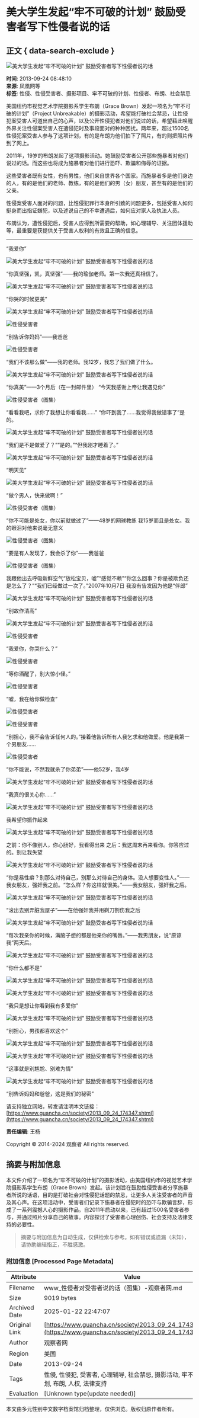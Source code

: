# 美大学生发起“牢不可破的计划” 鼓励受害者写下性侵者说的话

## 正文 { data-search-exclude }


![美大学生发起“牢不可破的计划” 鼓励受害者写下性侵者说的话](http://i.guancha.cn/News/2013/9/24/6351560832725132112.jpg)

**时间**: 2013-09-24 08:48:10  
**来源**: 凤凰网等  
**标签**: 性侵、性侵受害者、摄影项目、牢不可破的计划、性侵者、布朗、社会禁忌  

美国纽约市视觉艺术学院摄影系学生布朗（Grace Brown）发起一项名为“牢不可破的计划”（Project Unbreakable）的摄影活动，希望能打破社会禁忌，让性侵犯案受害人可道出自己的心声，以及公开性侵犯者对他们说过的话，希望藉此唤醒外界关注性侵案受害人在遭侵犯时及事段面对的种种困扰。两年来，超过1500名性侵犯案受害人参与了这项计划，有的是布朗为他们拍下了照片，有的则把照片传到了网上。

2011年，19岁的布朗发起了这项摄影活动。她鼓励受害者公开那些施暴者对他们说过的话。而这些也将成为施暴者对他们进行恐吓、欺骗和侮辱的证据。

这些受害者既有女性，也有男性，他们来自世界各个国家。而施暴者多是他们身边的人，有的是他们的老师、教练，有的是他们的男（女）朋友，甚至有的是他们的父亲。

性侵案受害人面对的问题，比性侵犯罪行本身所引致的问题更多，包括受害人如何挺身而出指证嫌犯，以及述说自己的不幸遭遇后，如何应对家人及执法人员。

布朗认为，遭性侵犯后，受害人应得到所需要的帮助，如心理辅导、关注团体援助等，最重要是获提供关于受害人权利的有效且正确的信息。

---

“我爱你”

![美大学生发起“牢不可破的计划” 鼓励受害者写下性侵者说的话](http://i.guancha.cn/News/2013/9/24/6351560846794796838492154031_2142e61b60.jpg)

“你真坚强，凯，真坚强”——我的瑜伽老师。第一次我还真相信了。

![美大学生发起“牢不可破的计划” 鼓励受害者写下性侵者说的话](http://i.guancha.cn/News/2013/9/24/635156111604034973M.jpg)

“你哭的时候更美”

![美大学生发起“牢不可破的计划” 鼓励受害者写下性侵者说的话](http://i.guancha.cn/News/2013/9/24/635156112508992563K.jpg)

![性侵受害者](http://i.guancha.cn/News/2013/9/24/635156090944294686D.jpeg)

“别告诉你妈妈”——我爸爸

![性侵受害者](http://i.guancha.cn/News/2013/9/24/635156086710759250QQ截图20130924081629.jpg)

“我们不该那么做”——我的老师。我12岁，我忘了我们做了什么。

![美大学生发起“牢不可破的计划” 鼓励受害者写下性侵者说的话](http://i.guancha.cn/News/2013/9/24/635156090126073249A.jpg)

“你真美”——3个月后（在一封邮件里） “今天我感谢上帝让我遇见你”

![性侵受害者（图集）](http://i.guancha.cn/News/2013/9/24/635156087071431884QQ截图20130924081217.jpg)

“看看我吧，求你了我想让你看看我……” “你吓到我了……我觉得我做错事了”是的。

![美大学生发起“牢不可破的计划” 鼓励受害者写下性侵者说的话](http://i.guancha.cn/News/2013/9/24/635156109147498658F.jpg)

“我们是不是做爱了？”“是的。”“但我刚才睡着了。”

![美大学生发起“牢不可破的计划” 鼓励受害者写下性侵者说的话](http://i.guancha.cn/News/2013/9/24/635156113117861632L.jpg)

“明天见”

![美大学生发起“牢不可破的计划” 鼓励受害者写下性侵者说的话](http://i.guancha.cn/News/2013/9/24/635156113426430174N.jpg)

“做个男人，快来做啊！”

![性侵受害者（图集）](http://i.guancha.cn/News/2013/9/24/635156087258320212QQ截图20130924081307.jpg)

“你不可能是处女，你以前就做过了”——48岁的网球教练 我15岁而且是处女。我的眼泪对他来说毫无意义

![性侵受害者（图集）](http://i.guancha.cn/News/2013/9/24/635156087756117086unbreakable1.jpg)

“要是有人发现了，我会杀了你”——我爸爸

![性侵受害者（图集）](http://i.guancha.cn/News/2013/9/24/635156087998541512project-unbreakable-tumblr.jpg)

我跟他出去呼吸新鲜空气“放松宝贝，嘘”“感觉不赖”“你怎么回事？你是被欺负还是怎么了？”“我们已经做过一次了。”2007年10月7日 我没有告发因为他是“伴郎”

![美大学生发起“牢不可破的计划” 鼓励受害者写下性侵者说的话](http://i.guancha.cn/News/2013/9/24/635156086256018452QQ截图20130924081653.jpg)

“别故作清高”

![美大学生发起“牢不可破的计划” 鼓励受害者写下性侵者说的话](http://i.guancha.cn/News/2013/9/24/6351560829836007041.jpg)

![性侵受害者](http://i.guancha.cn/News/2013/9/24/635156090574418037B.jpg)

“我爱你，你哭什么？”

![性侵受害者](http://i.guancha.cn/News/2013/9/24/635156091335075373E.jpg)

“等你酒醒了，别大惊小怪。”

![性侵受害者](http://i.guancha.cn/News/2013/9/24/635156091604175845G.jpg)

“嘘，我在给你做检查”

![性侵受害者](http://i.guancha.cn/News/2013/9/24/635156091891528350H.jpg)

![性侵受害者](http://i.guancha.cn/News/2013/9/24/635156092100724717I.jpg)

“别担心，我不会告诉任何人的。”接着他告诉所有人我乞求和他做爱。他是我第一个男朋友……

![性侵受害者](http://i.guancha.cn/News/2013/9/24/635156092384645216J.jpg)

“你不能说，不然我就杀了你弟弟”——他52岁，我4岁

![美大学生发起“牢不可破的计划” 鼓励受害者写下性侵者说的话](http://i.guancha.cn/News/2013/9/24/635156083440525507projectunbreakable4.jpg)

“我真的很关心你……”
  
![美大学生发起“牢不可破的计划” 鼓励受害者写下性侵者说的话](http://i.guancha.cn/News/2013/9/24/635156083628505837tumblr_m76j48Ov0v1raf6kio2_500.jpg)

我希望你振作起来

![美大学生发起“牢不可破的计划” 鼓励受害者写下性侵者说的话](http://i.guancha.cn/News/2013/9/24/635156083907434327tumblr_mg6mh3nwkf1r65rllo1_500.jpg)

之前：你不像别人，你心肠好，我看得出来 之后：我这周末再来看你。你答应过的。别让我失望

![美大学生发起“牢不可破的计划” 鼓励受害者写下性侵者说的话](http://i.guancha.cn/News/2013/9/24/635156084178562803tumblr_m27pm8QGNg1r65rllo1_500.jpg)

“你是易性癖？别那么对待自己，别那么对待自己的身体。没人想要变性人。”——我女朋友，强奸我之前。“怎么样？你这样就很美。”——我女朋友，强奸我之后。

![美大学生发起“牢不可破的计划” 鼓励受害者写下性侵者说的话](http://i.guancha.cn/News/2013/9/24/635156084909580087projunbreakable-375x281.jpg)

“滚出去别弄脏我屋子”——在他强奸我并用剃刀割伤我之后

![美大学生发起“牢不可破的计划” 鼓励受害者写下性侵者说的话](http://i.guancha.cn/News/2013/9/24/635156085137184487tumblr_m9weltpV9R1r65rllo1_500.jpg)

“每次我亲你的时候，满脑子想的都是他亲你的嘴唇。”——我男朋友，说“原谅我”两天后。

![美大学生发起“牢不可破的计划” 鼓励受害者写下性侵者说的话](http://i.guancha.cn/News/2013/9/24/6351560853850689228492073371_2918db8794.jpg)

“你什么都不是”

![美大学生发起“牢不可破的计划” 鼓励受害者写下性侵者说的话](http://i.guancha.cn/News/2013/9/24/635156085832477708QQ截图20130924081751.jpg)

![美大学生发起“牢不可破的计划” 鼓励受害者写下性侵者说的话](http://i.guancha.cn/News/2013/9/24/635156085983017972QQ截图20130924081736.jpg)

“我只是想让你看到我有多爱你”

![美大学生发起“牢不可破的计划” 鼓励受害者写下性侵者说的话](http://i.guancha.cn/News/2013/9/24/6351561650657968745.jpg)

“别担心，男孩都喜欢这个”

![美大学生发起“牢不可破的计划” 鼓励受害者写下性侵者说的话](http://i.guancha.cn/News/2013/9/24/6351561685346189666.jpg)

![美大学生发起“牢不可破的计划” 鼓励受害者写下性侵者说的话](http://i.guancha.cn/News/2013/9/24/6351561687084032727.jpg)

“这事就是别尴尬、别难为情”

![美大学生发起“牢不可破的计划” 鼓励受害者写下性侵者说的话](http://i.guancha.cn/News/2013/9/24/6351561691971521308.jpg)

“别告诉妈妈和爸爸，这是我们的秘密”

请支持独立网站，转发请注明本文链接：[https://www.guancha.cn/society/2013_09_24_174347.shtml](https://www.guancha.cn/society/2013_09_24_174347.shtml)

**责任编辑**: 王杨

Copyright © 2014-2024 观察者 All rights reserved.
<!-- tcd_original_link https://www.guancha.cn/society/2013_09_24_174347.shtml -->


## 摘要与附加信息

<!-- tcd_abstract -->
本文件介绍了一项名为“牢不可破的计划”的摄影活动，由美国纽约市的视觉艺术学院摄影系学生布朗（Grace Brown）发起。该计划旨在鼓励性侵受害者分享施暴者所说的话语，目的是打破社会对性侵犯话题的禁忌，让更多人关注受害者的声音及其心声。在这项活动中，受害者们记录下施暴者在侵犯时的恐吓与欺骗言辞，形成了一系列震撼人心的摄影作品。自2011年启动以来，已有超过1500名受害者参与，并通过照片分享自己的故事。内容探讨了受害者心理创伤、社会支持及法律支持的必要性。
<!-- tcd_abstract_end -->

> 摘要与附加信息为自动生成，仅供检索与参考。如有错误或遗漏（未知），请协助编辑指正，不胜感激。

### 附加信息 [Processed Page Metadata]

| Attribute       | Value                                  |
|-----------------|----------------------------------------|
| Filename        | www_性侵者对受害者说的话（图集）-观察者网.md                             |
| Size            | 9019 bytes                           |
| Archived Date   | 2025-01-22 22:47:07                             |
| Original Link   | [https://www.guancha.cn/society/2013_09_24_174347.shtml](https://www.guancha.cn/society/2013_09_24_174347.shtml)                       |
| Author          | 观察者网                               |
| Region          | 美国                               |
| Date            | 2013-09-24                                 |
| Tags            | 性侵, 性侵犯, 受害者, 心理辅导, 社会禁忌, 摄影活动, 牢不可破的计划, 布朗, 人权, 法律支持                                 |
| Evaluation            | [Unknown type(update needed)]                                 |
<!-- tcd_table_end -->

本文由多元性别中文数字档案馆归档整理，仅供浏览。版权归原作者所有。
